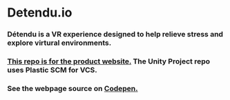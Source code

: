 # Detendu.io

### Détendu is a VR experience designed to help relieve stress and explore virtural environments.

### [This repo is for the product website.](https://groovy-gorilla-games.github.io/Detendu.io/) The Unity Project repo uses Plastic SCM for VCS.

### See the webpage source on [Codepen.](https://codepen.io/mindstormer-0/pen/OJQWyzY)
